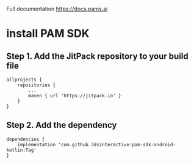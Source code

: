 Full documentation
https://docs.pams.ai

# install PAM SDK

## Step 1. Add the JitPack repository to your build file

```
allprojects {
	repositories {
		...
		maven { url 'https://jitpack.io' }
	}
}
```

## Step 2. Add the dependency

```
dependencies {
	implementation 'com.github.3dsinteractive:pam-sdk-android-kotlin:Tag'
}
```
